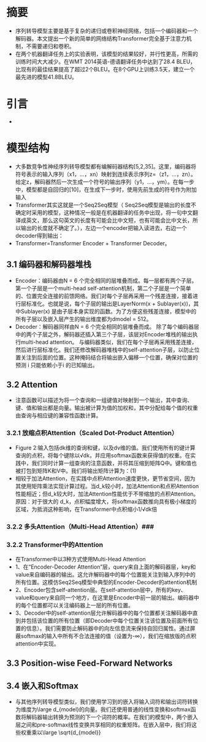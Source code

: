 # 摘要 #
- 序列转导模型主要是基于复杂的递归或卷积神经网络，包括一个编码器和一个解码器。本文提出一个新的简单的网络结构Transformer完全基于注意力机制，不需要递归和卷积。
- 在两个机器翻译任务上的实验表明，该模型的结果较好，并行性更高，所需的训练时间大大减少。在WMT 2014英语-德语翻译任务中达到了28.4 BLEU，比现有的最佳结果提高了超过2个BLEU。在8个GPU上训练3.5天，建立一个最先进的模型41.8BLEU。
# 引言 #
- 


# 模型结构 #
- 大多数竞争性神经序列转导模型都有编解码器结构[5,2,35]。这里，编码器将符号表示的输入序列（x1，…，xn）映射到连续表示序列z=（z1，…，zn）。给定z，解码器然后一次生成一个符号的输出序列（y1，…，ym）。在每一步中，模型都是自回归的[10]，在生成下一步时，使用先前生成的符号作为附加输入
- Transformer其实这就是一个Seq2Seq模型（ Seq2Seq模型是输出的长度不确定时采用的模型，这种情况一般是在机器翻译的任务中出现，将一句中文翻译成英文，那么这句英文的长度有可能会比中文短，也有可能会比中文长，所以输出的长度就不确定了。），左边一个encoder把输入读进去，右边一个decoder得到输出：
- Transformer=Transformer Encoder + Transformer Decoder。
## 3.1 编码器和解码器堆栈 ##
- Encoder：编码器由N = 6 个完全相同的层堆叠而成。每一层都有两个子层。第一个子层是一个multi-head self-attention机制，第二个子层是一个简单的、位置完全连接的前馈网络。我们对每个子层再采用一个残差连接，接着进行层标准化。也就是说，每个子层的输出是LayerNorm(x + Sublayer(x))，其中Sublayer(x) 是由子层本身实现的函数。为了方便这些残差连接，模型中的所有子层以及嵌入层产生的输出维度都为dmodel = 512。
- Decoder：解码器同样由N = 6 个完全相同的层堆叠而成。 除了每个编码器层中的两个子层之外，解码器还插入第三个子层，该层对Encoder堆栈的输出执行multi-head attention。 与编码器类似，我们在每个子层再采用残差连接，然后进行层标准化。我们还修改解码器堆栈中的self-attention子层，以防止位置关注到后面的位置。这种掩码结合将输出嵌入偏移一个位置，确保对位置的预测 i 只能依赖小于i 的已知输出。
## 3.2 Attention ##
- 注意函数可以描述为将一个查询和一组键值对映射到一个输出，其中查询、键、值和输出都是向量。输出被计算为值的加权和，其中分配给每个值的权重由查询与相应键的兼容性函数计算。
### 3.2.1 放缩点积Attention（Scaled Dot-Product Attention） ###
- Figure 2:输入包括dk维的查询和键，以及dv维的值。我们使用所有的键计算查询的点积，将每个键除以√dk，并应用softmax函数来获得值的权重。在实践中，我们同时计算一组查询的注意函数，并将其压缩到矩阵Q中。键和值也被打包到矩阵K和V中。我们将输出矩阵计算为：(1)
- 相较于加法Attention，在实践中点积Attention速度更快，更节省空间，因为其使用矩阵乘法实现计算过程。当d_k较小时，加法Attention和点积Attention性能相近；但d_k较大时，加法Attention性能优于不带缩放的点积Attention。原因：对于很大的 d_k，点积幅度增大，将softmax函数推向具有极小梯度的区域，为抵消这种影响，在Transformer中点积缩小1/√dk倍
### 3.2.2 多头Attention（Multi-Head Attention）###
###  3.2.2 Transformer中的Attention ###
- 在Transformer中以3种方式使用Multi-Head Attention
- 1、在“Encoder-Decoder Attention”层，query来自上面的解码器层，key和value来自编码器的输出。这允许解码器中的每个位置能关注到输入序列中的所有位置。这模仿Seq2Seq模型中典型的Encoder-Decoder的attention机制
- 2、Encoder包含self-attention层。在self-attention层中，所有的key、value和query来自同一个地方，在这里是Encoder中前一层的输出。编码器中的每个位置都可以关注编码器上一层的所有位置。
- 3、Decoder中的self-attention层允许解码器中的每个位置都关注解码器中直到并包括该位置的所有位置（即Decoder中每个位置关注该位置及前面所有位置的信息）。我们需要防止解码器中的向左信息流来保持自回归属性。通过屏蔽softmax的输入中所有不合法连接的值（设置为-∞），我们在缩放版的点积attention中实现。
## 3.3 Position-wise Feed-Forward Networks ##
## 3.4 嵌入和Softmax ## 
- 与其他序列转导模型类似，我们使用学习到的嵌入将输入词符和输出词符转换为维度为\large d_{model}的向量。我们还使用普通的线性变换和softmax函数将解码器输出转换为预测的下一个词符的概率。在我们的模型中，两个嵌入层之间和pre-softmax线性变换共享相同的权重矩阵。在嵌入层中，我们将这些权重乘以\large \sqrt{d_{model}}
